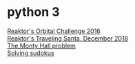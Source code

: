 # python 3

[Reaktor's Orbital Challenge 2016](./2016_reaktor_orbital_challenge)  
[Reaktor's Traveling Santa. December 2018](./2018_reaktor_traveling_santa)  
[The Monty Hall problem](./monty_hall)  
[Solving sudokus](./sudoku)  
